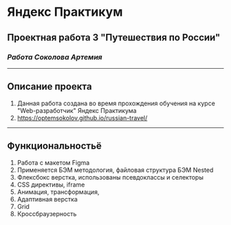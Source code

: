 # Яндекс Практикум
## **Проектная работа 3 "Путешествия по России"**
### *Работа Соколова Артемия*
___
## Описание проекта
1. Данная работа создана во время прохождения обучения на курсе "Web-разработчик" Яндекс Практикума
2. https://optemsokolov.github.io/russian-travel/
___

## Функциональностьё
1. Работа с макетом Figma
2. Применяется БЭМ методология, файловая структура БЭМ Nested
3. Флексбокс верстка, использованы псевдоклассы и селекторы
4. CSS директивы, iframe
5. Анимация, трансформация, 
6. Адаптивная верстка
7. Grid
8. Кроссбраузерность